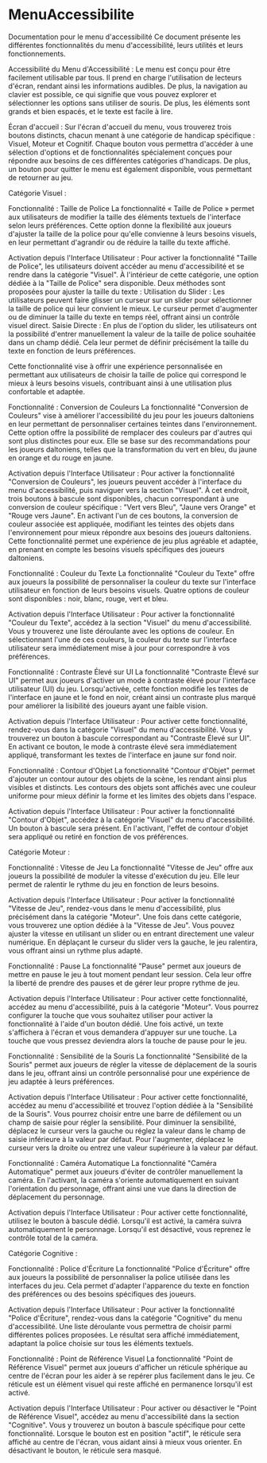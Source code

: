 # MenuAccessibilite
Documentation pour le menu d'accessibilité
Ce document présente les différentes fonctionnalités du menu d'accessibilité, leurs utilités et leurs fonctionnements.

Accessibilité du Menu d'Accessibilité :
Le menu est conçu pour être facilement utilisable par tous. Il prend en charge l'utilisation de lecteurs d'écran, rendant ainsi les informations audibles. De plus, la navigation au clavier est possible, ce qui signifie que vous pouvez explorer et sélectionner les options sans utiliser de souris. De plus, les éléments sont grands et bien espacés, et le texte est facile à lire.

Écran d'accueil :
Sur l'écran d'accueil du menu, vous trouverez trois boutons distincts, chacun menant à une catégorie de handicap spécifique : Visuel, Moteur et Cognitif. Chaque bouton vous permettra d'accéder à une sélection d'options et de fonctionnalités spécialement conçues pour répondre aux besoins de ces différentes catégories d'handicaps. De plus, un bouton pour quitter le menu est également disponible, vous permettant de retourner au jeu.

Catégorie Visuel :

Fonctionnalité : Taille de Police
La fonctionnalité « Taille de Police » permet aux utilisateurs de modifier la taille des éléments textuels de l'interface selon leurs préférences. Cette option donne la flexibilité aux joueurs d'ajuster la taille de la police pour qu'elle convienne à leurs besoins visuels, en leur permettant d'agrandir ou de réduire la taille du texte affiché.

Activation depuis l'Interface Utilisateur :
Pour activer la fonctionnalité "Taille de Police", les utilisateurs doivent accéder au menu d'accessibilité et se rendre dans la catégorie "Visuel". À l'intérieur de cette catégorie, une option dédiée à la "Taille de Police" sera disponible. Deux méthodes sont proposées pour ajuster la taille du texte :
Utilisation du Slider : Les utilisateurs peuvent faire glisser un curseur sur un slider pour sélectionner la taille de police qui leur convient le mieux. Le curseur permet d'augmenter ou de diminuer la taille du texte en temps réel, offrant ainsi un contrôle visuel direct.
Saisie Directe : En plus de l'option du slider, les utilisateurs ont la possibilité d'entrer manuellement la valeur de la taille de police souhaitée dans un champ dédié. Cela leur permet de définir précisément la taille du texte en fonction de leurs préférences.

Cette fonctionnalité vise à offrir une expérience personnalisée en permettant aux utilisateurs de choisir la taille de police qui correspond le mieux à leurs besoins visuels, contribuant ainsi à une utilisation plus confortable et adaptée.

Fonctionnalité : Conversion de Couleurs
La fonctionnalité "Conversion de Couleurs" vise à améliorer l'accessibilité du jeu pour les joueurs daltoniens en leur permettant de personnaliser certaines teintes dans l'environnement. Cette option offre la possibilité de remplacer des couleurs par d'autres qui sont plus distinctes pour eux. Elle se base sur des recommandations pour les joueurs daltoniens, telles que la transformation du vert en bleu, du jaune en orange et du rouge en jaune.

Activation depuis l'Interface Utilisateur :
Pour activer la fonctionnalité "Conversion de Couleurs", les joueurs peuvent accéder à l'interface du menu d'accessibilité, puis naviguer vers la section "Visuel". À cet endroit, trois boutons à bascule sont disponibles, chacun correspondant à une conversion de couleur spécifique : "Vert vers Bleu", "Jaune vers Orange" et "Rouge vers Jaune". En activant l'un de ces boutons, la conversion de couleur associée est appliquée, modifiant les teintes des objets dans l'environnement pour mieux répondre aux besoins des joueurs daltoniens. Cette fonctionnalité permet une expérience de jeu plus agréable et adaptée, en prenant en compte les besoins visuels spécifiques des joueurs daltoniens.

Fonctionnalité : Couleur du Texte
La fonctionnalité "Couleur du Texte" offre aux joueurs la possibilité de personnaliser la couleur du texte sur l'interface utilisateur en fonction de leurs besoins visuels. Quatre options de couleur sont disponibles : noir, blanc, rouge, vert et bleu.

Activation depuis l'Interface Utilisateur :
Pour activer la fonctionnalité "Couleur du Texte", accédez à la section "Visuel" du menu d'accessibilité. Vous y trouverez une liste déroulante avec les options de couleur. En sélectionnant l'une de ces couleurs, la couleur du texte sur l'interface utilisateur sera immédiatement mise à jour pour correspondre à vos préférences.

Fonctionnalité : Contraste Élevé sur UI
La fonctionnalité "Contraste Élevé sur UI" permet aux joueurs d'activer un mode à contraste élevé pour l'interface utilisateur (UI) du jeu. Lorsqu'activée, cette fonction modifie les textes de l'interface en jaune et le fond en noir, créant ainsi un contraste plus marqué pour améliorer la lisibilité des joueurs ayant une faible vision.

Activation depuis l'Interface Utilisateur :
Pour activer cette fonctionnalité, rendez-vous dans la catégorie "Visuel" du menu d'accessibilité. Vous y trouverez un bouton à bascule correspondant au "Contraste Élevé sur UI". En activant ce bouton, le mode à contraste élevé sera immédiatement appliqué, transformant les textes de l'interface en jaune sur fond noir.

Fonctionnalité : Contour d'Objet
La fonctionnalité "Contour d'Objet" permet d'ajouter un contour autour des objets de la scène, les rendant ainsi plus visibles et distincts. Les contours des objets sont affichés avec une couleur uniforme pour mieux définir la forme et les limites des objets dans l'espace.

Activation depuis l'Interface Utilisateur :
Pour activer la fonctionnalité "Contour d'Objet", accédez à la catégorie "Visuel" du menu d'accessibilité. Un bouton à bascule sera présent. En l'activant, l'effet de contour d'objet sera appliqué ou retiré en fonction de vos préférences.

Catégorie Moteur :

Fonctionnalité : Vitesse de Jeu
La fonctionnalité "Vitesse de Jeu" offre aux joueurs la possibilité de moduler la vitesse d'exécution du jeu. Elle leur permet de ralentir le rythme du jeu en fonction de leurs besoins.

Activation depuis l'Interface Utilisateur :
Pour activer la fonctionnalité "Vitesse de Jeu", rendez-vous dans le menu d'accessibilité, plus précisément dans la catégorie "Moteur". Une fois dans cette catégorie, vous trouverez une option dédiée à la "Vitesse de Jeu". Vous pouvez ajuster la vitesse en utilisant un slider ou en entrant directement une valeur numérique. En déplaçant le curseur du slider vers la gauche, le jeu ralentira, vous offrant ainsi un rythme plus adapté.

Fonctionnalité : Pause
La fonctionnalité "Pause" permet aux joueurs de mettre en pause le jeu à tout moment pendant leur session. Cela leur offre la liberté de prendre des pauses et de gérer leur propre rythme de jeu.

Activation depuis l'Interface Utilisateur :
Pour activer cette fonctionnalité, accédez au menu d'accessibilité, puis à la catégorie "Moteur". Vous pourrez configurer la touche que vous souhaitez utiliser pour activer la fonctionnalité à l'aide d'un bouton dédié. Une fois activé, un texte s'affichera à l'écran et vous demandera d'appuyer sur une touche. La touche que vous pressez deviendra alors la touche de pause pour le jeu.

Fonctionnalité : Sensibilité de la Souris
La fonctionnalité "Sensibilité de la Souris" permet aux joueurs de régler la vitesse de déplacement de la souris dans le jeu, offrant ainsi un contrôle personnalisé pour une expérience de jeu adaptée à leurs préférences.

Activation depuis l'Interface Utilisateur :
Pour activer cette fonctionnalité, accédez au menu d'accessibilité et trouvez l'option dédiée à la "Sensibilité de la Souris". Vous pourrez choisir entre une barre de défilement ou un champ de saisie pour régler la sensibilité. Pour diminuer la sensibilité, déplacez le curseur vers la gauche ou réglez la valeur dans le champ de saisie inférieure à la valeur par défaut. Pour l'augmenter, déplacez le curseur vers la droite ou entrez une valeur supérieure à la valeur par défaut.

Fonctionnalité : Caméra Automatique
La fonctionnalité "Caméra Automatique" permet aux joueurs d'éviter de contrôler manuellement la caméra. En l'activant, la caméra s'oriente automatiquement en suivant l'orientation du personnage, offrant ainsi une vue dans la direction de déplacement du personnage.

Activation depuis l'Interface Utilisateur :
Pour activer cette fonctionnalité, utilisez le bouton à bascule dédié. Lorsqu'il est activé, la caméra suivra automatiquement le personnage. Lorsqu'il est désactivé, vous reprenez le contrôle total de la caméra.

Catégorie Cognitive :

Fonctionnalité : Police d'Écriture
La fonctionnalité "Police d'Écriture" offre aux joueurs la possibilité de personnaliser la police utilisée dans les interfaces du jeu. Cela permet d'adapter l'apparence du texte en fonction des préférences ou des besoins spécifiques des joueurs.

Activation depuis l'Interface Utilisateur :
Pour activer la fonctionnalité "Police d'Écriture", rendez-vous dans la catégorie "Cognitive" du menu d'accessibilité. Une liste déroulante vous permettra de choisir parmi différentes polices proposées. Le résultat sera affiché immédiatement, adaptant la police choisie sur tous les éléments textuels.

Fonctionnalité : Point de Référence Visuel
La fonctionnalité "Point de Référence Visuel" permet aux joueurs d'afficher un réticule sphérique au centre de l'écran pour les aider à se repérer plus facilement dans le jeu. Ce réticule est un élément visuel qui reste affiché en permanence lorsqu'il est activé.

Activation depuis l'Interface Utilisateur :
Pour activer ou désactiver le "Point de Référence Visuel", accédez au menu d'accessibilité dans la section "Cognitive". Vous y trouverez un bouton à bascule spécifique pour cette fonctionnalité. Lorsque le bouton est en position "actif", le réticule sera affiché au centre de l'écran, vous aidant ainsi à mieux vous orienter. En désactivant le bouton, le réticule sera masqué.
